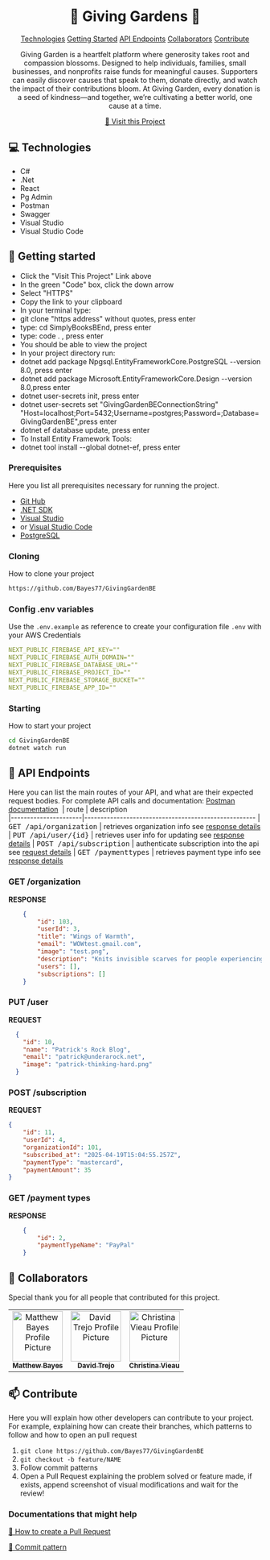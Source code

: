 
<h1 align="center" style="font-weight: bold;">🌱 Giving Gardens 💚</h1>

<p align="center">
<a href="#tech">Technologies</a>
<a href="#started">Getting Started</a>
<a href="#routes">API Endpoints</a>
<a href="#colab">Collaborators</a>
<a href="#contribute">Contribute</a> 
</p>


<p align="center">Giving Garden is a heartfelt platform where generosity takes root and compassion blossoms. Designed to help individuals, families, small businesses, and nonprofits raise funds for meaningful causes.
Supporters can easily discover causes that speak to them, donate directly, and watch the impact of their contributions bloom. At Giving Garden, every donation is a seed of kindness—and together, we’re cultivating a better world, one cause at a time.
</p>


<p align="center">
<a href="https://github.com/Bayes77/GivingGardenBE">📱 Visit this Project</a>
</p>

<h2 id="technologies">💻 Technologies</h2>

- C#              
- .Net                      
- React
- Pg Admin 
- Postman
- Swagger
- Visual Studio
- Visual Studio Code

<h2 id="started">🚀 Getting started</h2>

- Click the "Visit This Project" Link above
- In the green "Code" box, click the down arrow
- Select "HTTPS"
- Copy the link to your clipboard
- In your terminal type:
- git clone "https address" without quotes, press enter
- type: cd SimplyBooksBEnd, press enter
- type: code . , press enter
- You should be able to view the project
- In your project directory run:
- dotnet add package Npgsql.EntityFrameworkCore.PostgreSQL --version 8.0, press enter
- dotnet add package Microsoft.EntityFrameworkCore.Design --version 8.0,press enter
- dotnet user-secrets init, press enter
- dotnet user-secrets set "GivingGardenBEConnectionString" "Host=localhost;Port=5432;Username=postgres;Password=<your postgres password>;Database=GivingGardenBE",press enter
- dotnet ef database update, press enter
- To Install Entity Framework Tools:
- dotnet tool install --global dotnet-ef, press enter


<h3>Prerequisites</h3>

Here you list all prerequisites necessary for running the project. 

- [Git Hub](https://github.com/)
- [.NET SDK](https://dotnet.microsoft.com/en-us/download)
- [Visual Studio](https://visualstudio.microsoft.com/)
- or [Visual Studio Code](https://code.visualstudio.com/)
- [PostgreSQL](https://www.postgresql.org/download/)

<h3>Cloning</h3>

How to clone your project

```bash
https://github.com/Bayes77/GivingGardenBE
```

<h3>Config .env variables</h2>

Use the `.env.example` as reference to create your configuration file `.env` with your AWS Credentials

```yaml
NEXT_PUBLIC_FIREBASE_API_KEY=""
NEXT_PUBLIC_FIREBASE_AUTH_DOMAIN=""
NEXT_PUBLIC_FIREBASE_DATABASE_URL=""
NEXT_PUBLIC_FIREBASE_PROJECT_ID=""
NEXT_PUBLIC_FIREBASE_STORAGE_BUCKET=""
NEXT_PUBLIC_FIREBASE_APP_ID=""
```

<h3>Starting</h3>

How to start your project

```bash
cd GivingGardenBE
dotnet watch run
```

<h2 id="routes">📍 API Endpoints</h2>

Here you can list the main routes of your API, and what are their expected request bodies. For complete API calls and documentation:
[Postman documentation](https://m11111-1406.postman.co/workspace/My-Workspace~6ab94679-970e-47be-8f5f-27b01e48e7bc/request/36650801-59c345e1-af89-40ef-9d85-785d43f4d6c8?action=share&creator=36650801&ctx=documentation)
​
| route               | description                                          
|----------------------|-----------------------------------------------------
| <kbd>GET /api/organization</kbd>     | retrieves organization info see [response details](#get-auth-detail)
| <kbd>PUT /api/user/{id}</kbd>     | retrieves user info for updating see [response details](#put-auth-detail)
| <kbd>POST /api/subscription</kbd>     | authenticate subscription into the api see [request details](#post-auth-detail)
| <kbd>GET /paymenttypes</kbd>     | retrieves payment type info see [response details](#getP-auth-detail)

<h3 id="get-auth-detail">GET /organization</h3>

**RESPONSE**
```json
    {
        "id": 103,
        "userId": 3,
        "title": "Wings of Warmth",
        "email": "WOWtest.gmail.com",
        "image": "test.png",
        "description": "Knits invisible scarves for people experiencing metaphorical winters.",
        "users": [],
        "subscriptions": []
    }
```
<h3 id="put-auth-detail">PUT /user</h3>

**REQUEST**
```json
  {
    "id": 10,
    "name": "Patrick's Rock Blog",
    "email": "patrick@underarock.net",
    "image": "patrick-thinking-hard.png"
  }
```

<h3 id="post-auth-detail">POST /subscription</h3>

**REQUEST**
```json
{
    "id": 11,
    "userId": 4,
    "organizationId": 101,
    "subscribed_at": "2025-04-19T15:04:55.257Z",
    "paymentType": "mastercard",
    "paymentAmount": 35
}
```
<h3 id="getP-auth-detail">GET /payment types</h3>

**RESPONSE**
```json
    {
        "id": 2,
        "paymentTypeName": "PayPal"
    }
```

<h2 id="colab">🤝 Collaborators</h2>

<p>Special thank you for all people that contributed for this project.</p>
<table>
<tr>

<td align="center">
<a href="https://github.com/Bayes77">
<img src="https://avatars.githubusercontent.com/u/173638175?v=4" width="100px;" alt="Matthew Bayes Profile Picture"/><br>
<sub>
<b>Matthew Bayes</b>
</sub>
</a>
</td>

<td align="center">
<a href="https://github.com/DTrejo98">
<img src="https://avatars.githubusercontent.com/u/174376521?v=4" width="100px;" alt="David Trejo Profile Picture"/><br>
<sub>
<b>David Trejo</b>
</sub>
</a>
</td>

<td align="center">
<a href="https://github.com/GraceRenewed">
<img src="https://avatars.githubusercontent.com/u/171828567?v=4" width="100px;" alt="Christina Vieau Profile Picture"/><br>
<sub>
<b>Christina Vieau</b>
</sub>
</a>
</td>

</tr>
</table>

<h2 id="contribute">📫 Contribute</h2>

Here you will explain how other developers can contribute to your project. For example, explaining how can create their branches, which patterns to follow and how to open an pull request

1. `git clone https://github.com/Bayes77/GivingGardenBE`
2. `git checkout -b feature/NAME`
3. Follow commit patterns
4. Open a Pull Request explaining the problem solved or feature made, if exists, append screenshot of visual modifications and wait for the review!

<h3>Documentations that might help</h3>

[📝 How to create a Pull Request](https://www.atlassian.com/br/git/tutorials/making-a-pull-request)

[💾 Commit pattern](https://gist.github.com/joshbuchea/6f47e86d2510bce28f8e7f42ae84c716)
